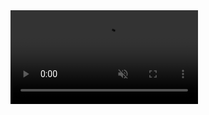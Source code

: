 
<div><video controls src="https://raw.githubusercontent.com/pondelion/front-3drendered-image-realtime-be-processing-test/main/backend/sample/sample_record.mp4" muted="false"></video></div>